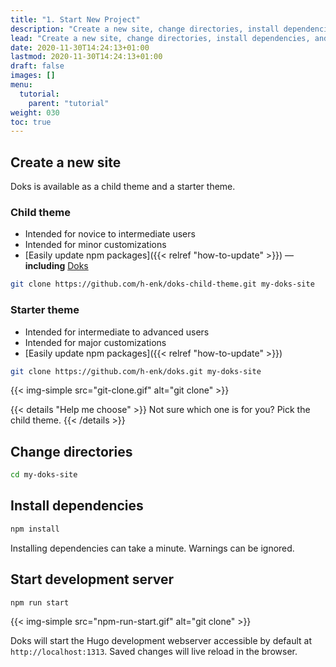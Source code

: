 ```yaml
---
title: "1. Start New Project"
description: "Create a new site, change directories, install dependencies, and start development server."
lead: "Create a new site, change directories, install dependencies, and start development server."
date: 2020-11-30T14:24:13+01:00
lastmod: 2020-11-30T14:24:13+01:00
draft: false
images: []
menu:
  tutorial:
    parent: "tutorial"
weight: 030
toc: true
---
```


## Create a new site

Doks is available as a child theme and a starter theme.

### Child theme

- Intended for novice to intermediate users
- Intended for minor customizations
- [Easily update npm packages]({{< relref "how-to-update" >}}) — __including__ [Doks](https://www.npmjs.com/package/@hyas/doks)

```bash
git clone https://github.com/h-enk/doks-child-theme.git my-doks-site
```

### Starter theme

- Intended for intermediate to advanced users
- Intended for major customizations
- [Easily update npm packages]({{< relref "how-to-update" >}})

```bash
git clone https://github.com/h-enk/doks.git my-doks-site
```

{{< img-simple src="git-clone.gif" alt="git clone" >}}

{{< details "Help me choose" >}}
Not sure which one is for you? Pick the child theme.
{{< /details >}}

## Change directories

```bash
cd my-doks-site
```

## Install dependencies

```bash
npm install
```

Installing dependencies can take a minute. Warnings can be ignored.

## Start development server

```bash
npm run start
```

{{< img-simple src="npm-run-start.gif" alt="git clone" >}}

Doks will start the Hugo development webserver accessible by default at `http://localhost:1313`. Saved changes will live reload in the browser.
